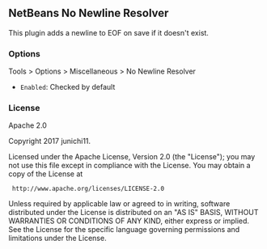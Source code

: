 ## NetBeans No Newline Resolver

This plugin adds a newline to EOF on save if it doesn't exist.

### Options

Tools > Options > Miscellaneous > No Newline Resolver

- `Enabled`: Checked by default

### License

Apache 2.0

Copyright 2017 junichi11.

Licensed under the Apache License, Version 2.0 (the "License");
you may not use this file except in compliance with the License.
You may obtain a copy of the License at

     http://www.apache.org/licenses/LICENSE-2.0

Unless required by applicable law or agreed to in writing, software
distributed under the License is distributed on an "AS IS" BASIS,
WITHOUT WARRANTIES OR CONDITIONS OF ANY KIND, either express or implied.
See the License for the specific language governing permissions and
limitations under the License.
